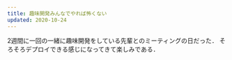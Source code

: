 ```yaml
---
title: 趣味開発みんなでやれば怖くない
updated: 2020-10-24
---
```


2週間に一回の一緒に趣味開発をしている先輩とのミーティングの日だった．
そろそろデプロイできる感じになってきて楽しみである．
